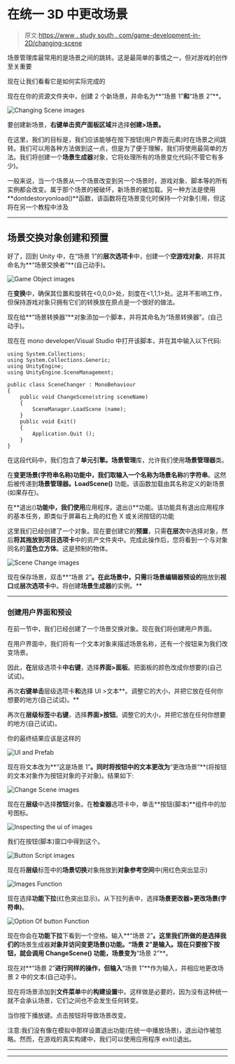 # 在统一 3D 中更改场景

> 原文:[https://www . study south . com/game-development-in-2D/changing-scene](https://www.studytonight.com/game-development-in-2D/changing-scene)

场景管理库最常用的是场景之间的跳转。这是最简单的事情之一，但对游戏的创作至关重要

现在让我们看看它是如何实际完成的

现在在你的资源文件夹中，创建 2 个新场景，并命名为**“场景 1”**和**“场景 2”**。

![Changing Scene images](../Images/bbb6205f72383e124a6a1595c5a7491c.png)

要创建新场景，**右键单击资产面板区域**并选择**创建>场景。**

在这里，我们的目标是，我们应该能够在按下按钮(用户界面元素)时在场景之间跳转。我们可以用各种方法做到这一点，但是为了便于理解，我们将使用最简单的方法。我们将创建一个**场景生成器**对象，它将处理所有的场景变化代码(不管它有多少)。

一般来说，当一个场景从一个场景改变到另一个场景时，游戏对象、脚本等的所有实例都会改变。属于那个场景的被破坏，新场景的被加载。另一种方法是使用**dontdestoryonload()**函数，该函数将在场景变化时保持一个对象引用，但这将在另一个教程中涉及

* * *

## 场景交换对象创建和预置

好了，回到 Unity 中，在“场景 1”的**层次选项卡**中，创建一个**空游戏对象**，并将其命名为**“场景交换者”**(自己动手)。

![Game Object images](../Images/41d62acb58feedb9abb94895d3bf0826.png)

在**变换**中，确保其位置和旋转在<0,0,0>处，刻度在<1,1,1>处。这并不影响工作，但保持游戏对象只拥有它们的转换放在原点是一个很好的做法。

现在给**“场景转换器”**对象添加一个脚本，并将其命名为“场景转换器”。(自己动手)。

现在在 mono developer/Visual Studio 中打开该脚本，并在其中输入以下代码:

```
using System.Collections;
using System.Collections.Generic;
using UnityEngine;
using UnityEngine.SceneManagement;

public class SceneChanger : MonoBehaviour
{
	public void ChangeScene(string sceneName)
	{
		SceneManager.LoadScene (name);
	}
	public void Exit()
	{
		Application.Quit ();
	}
}
```

在这段代码中，我们包含了**单元引擎。场景管理**库，允许我们使用**场景管理器**类。

在**变更场景(字符串名称)**功能中，我们取输入一个名称为**场景名称**的**字符串**。这然后被传递到**场景管理器。LoadScene()** 功能。该函数加载由其名称定义的新场景(如果存在)。

在**退出()**功能中，我们使用**应用程序。退出()**功能。该功能具有退出应用程序的基本任务，即类似于屏幕右上角的红色 X 或关闭按钮的功能

这里我们已经创建了一个对象。现在要创建它的**预置**，只需**在层次**中选择对象，然后**将其拖放到项目选项卡**中的资产文件夹中。完成此操作后，您将看到一个与对象同名的**蓝色立方体**。这是预制的物体。

![Scene Change images](../Images/9fc8b3cb20c860da6ad3b40896378aeb.png)

现在保存场景，双击**“场景 2”**。在此场景中，只需**将**场景编辑器预设的**拖放到**视口**或**层次选项卡**中。将创建**场景生成器**的实例。**

* * *

### 创建用户界面和预设

在前一节中，我们已经创建了一个场景交换对象。现在我们将创建用户界面。

在用户界面中，我们将有一个文本对象来描述场景名称，还有一个按钮来为我们改变场景。

因此，**在**层级选项卡**中右键**，选择**界面>面板**。把面板的颜色改成你想要的(自己试试)。

再次**右键单击**层级选项卡**和**选择 UI >文本**。调整它的大小，并把它放在任何你想要的地方(自己试试)。**

再次在**层级标签**中**右键**，选择**界面>按钮**。调整它的大小，并把它放在任何你想要的地方(自己试试)。

你的最终结果应该是这样的

![UI and Prefab](../Images/5dc5c73c1505a9e8ccbebb766e072c53.png)

现在将文本改为**“这是场景 1”**。同时将按钮中的文本更改为**“更改场景”**(将按钮的文本对象作为按钮对象的子对象)。结果如下:

![Change Scene images](../Images/6dbca7e796ca710f493234bfc91a636b.png)

现在在**层级**中选择**按钮**对象。在**检查器**选项卡中，单击**按钮(脚本)**组件中的加号图标。

![Inspecting the ui of images](../Images/bfc5c4ff6bf800ecafbf1717c856d4a7.png)

我们在按钮(脚本)窗口中得到这个。

![Button Script images](../Images/795c5520a0fedd9ec7287768631e09f2.png)

现在将**层级**标签中的**场景切换**对象拖放到**对象参考空间**中(用红色突出显示)

![Images Function](../Images/018778b84929fbc2b45496ade5665282.png)

现在选择**功能下拉**(红色突出显示)。从下拉列表中，选择**场景更改器>更改场景(字符串)**。

![Option Of button Function](../Images/1759b395c5c657daba5901344dddd8f4.png)

现在你会在**功能下拉**下看到一个空格。输入**“场景 2”**。这里我们所做的是选择我们的**场景生成器**对象并访问变更场景()功能。“场景 2”是输入。现在只要按下按钮，就会调用 **ChangeScene()** 功能，场景变为**“场景 2”**。

现在对**“场景 2”**进行同样的操作，但输入**“场景 1”**作为输入，并相应地更改场景 2 中的文本(自己动手)。

现在将场景添加到**文件菜单**中的**构建设置**中。这样做是必要的，因为没有这种统一就不会承认场景，它们之间也不会发生任何转变。

当你按下播放键。点击按钮将导致场景改变。

注意:我们没有像在模拟中那样设置退出功能(在统一中播放场景)，退出动作被忽略。然而，在游戏的真实构建中，我们可以使用应用程序 exit()退出。

* * *

* * *